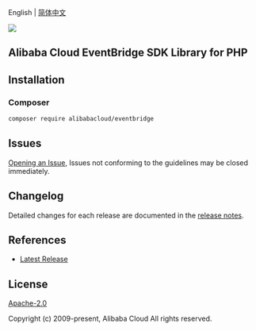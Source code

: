 English | [简体中文](README-CN.md)

![](https://aliyunsdk-pages.alicdn.com/icons/AlibabaCloud.svg)

## Alibaba Cloud EventBridge SDK Library for PHP

## Installation

### Composer

```bash
composer require alibabacloud/eventbridge
```

## Issues

[Opening an Issue](https://github.com/aliyun/alibabacloud-eventbridge-sdk/issues/new), Issues not conforming to the guidelines may be closed immediately.

## Changelog

Detailed changes for each release are documented in the [release notes](./ChangeLog.txt).

## References

* [Latest Release](https://github.com/aliyun/alibabacloud-eventbridge-sdk)

## License

[Apache-2.0](http://www.apache.org/licenses/LICENSE-2.0)

Copyright (c) 2009-present, Alibaba Cloud All rights reserved.
